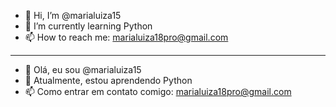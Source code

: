 - 👋 Hi, I’m @marialuiza15
- 🌱 I’m currently learning Python
- 📫 How to reach me: marialuiza18pro@gmail.com

------------------------------------------------------------------

- 👋 Olá, eu sou @marialuiza15
- 🌱 Atualmente, estou aprendendo Python
- 📫 Como entrar em contato comigo: marialuiza18pro@gmail.com
